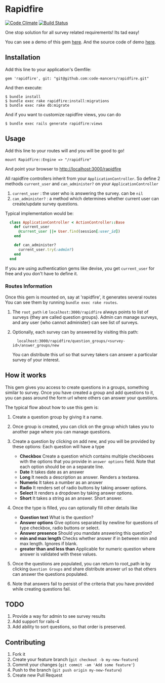 # Rapidfire
[![Code Climate](https://codeclimate.com/repos/51a70089f3ea000534070811/badges/aedc90c3b5481e7569bb/gpa.png)](https://codeclimate.com/repos/51a70089f3ea000534070811/feed)
[![Build Status](https://travis-ci.org/code-mancers/rapidfire.png?branch=master)](https://travis-ci.org/code-mancers/rapidfire)

One stop solution for all survey related requirements! Its tad easy!

You can see a demo of this gem [here](https://rapidfire.herokuapp.com).
And the source code of demo [here](https://github.com/code-mancers/rapidfire-demo).

## Installation
Add this line to your application's Gemfile:

    gem 'rapidfire', git: "git@github.com:code-mancers/rapidfire.git"

And then execute:

    $ bundle install
    $ bundle exec rake rapidfire:install:migrations
    $ bundle exec rake db:migrate

And if you want to customize rapidfire views, you can do

    $ bundle exec rails generate rapidfire:views

## Usage

Add this line to your routes will and you will be good to go!

    mount Rapidfire::Engine => "/rapidfire"

And point your browser to [http://localhost:3000/rapidfire](http://localhost:3000/rapidfire)

All rapidfire controllers inherit from your `ApplicationController`. So define 2
methods `current_user` and `can_administer?` on your `ApplicationController`

1. `current_user` : the user who is answering the survey. can be `nil`
2. `can_administer?` : a method which determines whether current user can
   create/update survey questions.

Typical implementation would be:

```ruby
  class ApplicationController < ActionController::Base
    def current_user
      @current_user ||= User.find(session[:user_id])
    end

    def can_administer?
      current_user.try(:admin?)
    end
  end
```

If you are using authentication gems like devise, you get `current_user` for free
and you don't have to define it.

### Routes Information
Once this gem is mounted on, say at 'rapidfire', it generates several routes
You can see them by running `bundle exec rake routes`.

1. The `root_path` i.e `localhost:3000/rapidfire` always points to list of
   surveys {they are called question groups}. Admin can manage surveys, and
   any user {who cannot administer} can see list of surveys.
2. Optionally, each survey can by answered by visiting this path:

   ```
     localhost:3000/rapidfire/question_groups/<survey-id>/answer_groups/new
   ```

   You can distribute this url so that survey takers can answer a particular survey
   of your interest.


## How it works
This gem gives you access to create questions in a groups, something similar to
survey. Once you have created a group and add questions to it, you can pass
around the form url where others can answer your questions.

The typical flow about how to use this gem is:

1. Create a question group by giving it a name.
2. Once group is created, you can click on the group which takes you to another
   page where you can manage questions.
3. Create a question by clicking on add new, and you will be provided by these
   options: Each question will have a type
   - **Checkbox** Create a question which contains multiple checkboxes with the
     options that you provide in `answer options` field. Note that each option
     should be on a separate line.
   - **Date** It takes date as an answer
   - **Long** It needs a description as answer. Renders a textarea.
   - **Numeric** It takes a number as an answer
   - **Radio** It renders set of radio buttons by taking answer options.
   - **Select** It renders a dropdown by taking answer options.
   - **Short** It takes a string as an answer. Short answer.

4. Once the type is filled, you can optionally fill other details like
   - **Question text** What is the question?
   - **Answer options** Give options separated by newline for questions of type
     checkbox, radio buttons or select.
   - **Answer presence** Should you mandate answering this question?
   - **min and max length** Checks whether answer if in between min and max length.
     Ignores if blank.
   - **greater than and less than** Applicable for numeric question where answer
     is validated with these values.

5. Once the questions are populated, you can return to root_path ie by clicking
   `Question Groups` and share distribute answer url so that others can answer
   the questions populated.
6. Note that answers fail to persist of the criteria that you have provided while
   creating questions fail.


## TODO
1. Provide a way for admin to see survey results
2. Add support for rails-4
3. Add ability to sort questions, so that order is preserved.

## Contributing

1. Fork it
2. Create your feature branch (`git checkout -b my-new-feature`)
3. Commit your changes (`git commit -am 'Add some feature'`)
4. Push to the branch (`git push origin my-new-feature`)
5. Create new Pull Request
